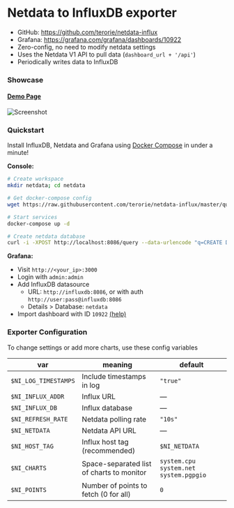 # Netdata to InfluxDB exporter

 * GitHub: https://github.com/terorie/netdata-influx
 * Grafana: https://grafana.com/grafana/dashboards/10922
 * Zero-config, no need to modify netdata settings
 * Uses the Netdata V1 API to pull data (`dashboard_url + '/api'`)
 * Periodically writes data to InfluxDB

### Showcase

#### [Demo Page](https://the-eye.terorie.dev/d/SwC1MrpWz/netdata-monitoring)

![Screenshot](https://grafana.com/api/dashboards/10922/images/6902/image)

### Quickstart

Install InfluxDB, Netdata and Grafana using [Docker Compose](https://docs.docker.com/compose/install/) in under a minute!

**Console:**

```sh
# Create workspace
mkdir netdata; cd netdata

# Get docker-compose config
wget https://raw.githubusercontent.com/terorie/netdata-influx/master/quickstart/docker-compose.yml

# Start services
docker-compose up -d

# Create netdata database
curl -i -XPOST http://localhost:8086/query --data-urlencode "q=CREATE DATABASE netdata"
```

**Grafana:**

 - Visit `http://<your_ip>:3000`
 - Login with `admin:admin`
 - Add InfluxDB datasource
    - URL: `http://influxdb:8086`, or with auth `http://user:pass@influxdb:8086`
    - Details > Database: `netdata`
 - Import dashboard with ID `10922` [(help)](https://grafana.com/docs/reference/export_import/)

### Exporter Configuration

To change settings or add more charts, use these config variables

| var | meaning | default |
| --- | ------- | ------- |
| `$NI_LOG_TIMESTAMPS` | Include timestamps in log | `"true"` |
| `$NI_INFLUX_ADDR` | Influx URL | — |
| `$NI_INFLUX_DB` | Influx database | — |
| `$NI_REFRESH_RATE` | Netdata polling rate | `"10s"` |
| `$NI_NETDATA` | Netdata API URL | — |
| `$NI_HOST_TAG` | Influx host tag (recommended) | `$NI_NETDATA` |
| `$NI_CHARTS` | Space-separated list of charts to monitor | `system.cpu system.net system.pgpgio`
| `$NI_POINTS` | Number of points to fetch (0 for all) | `0` |
